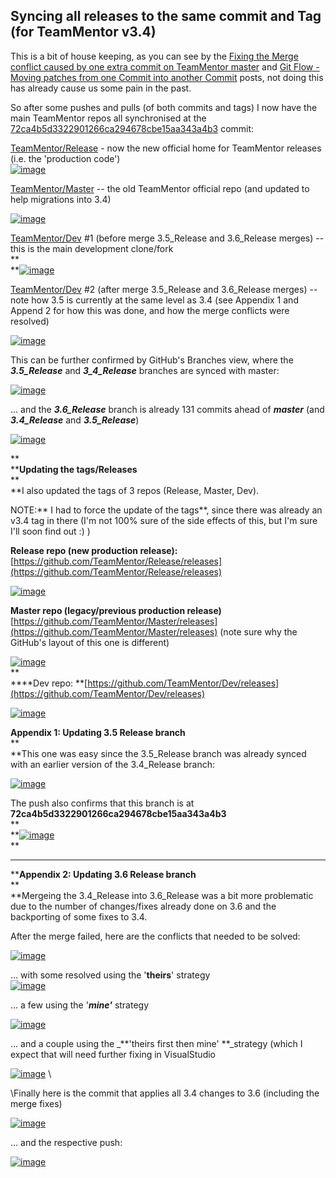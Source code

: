 ## Syncing all releases to the same commit and Tag (for TeamMentor v3.4) 

This is a bit of house keeping, as you can see by the [Fixing the Merge conflict caused by one extra commit on TeamMentor master](http://blog.diniscruz.com/2013/10/fixing-merge-conflict-caused-by-one.html)  and [Git Flow - Moving patches from one Commit into another Commit](http://blog.diniscruz.com/2013/09/git-flow-moving-patches-from-one-commit.html) posts, not doing this has already cause us some pain in the past.

So after some pushes and pulls (of both commits and tags) I now have the main TeamMentor repos all synchronised at the [72ca4b5d3322901266ca294678cbe15aa343a4b3](https://github.com/TeamMentor/Release/commit/72ca4b5d3322901266ca294678cbe15aa343a4b3) commit:  
  
[TeamMentor/Release](https://github.com/TeamMentor/Release) - now the new official home for TeamMentor releases (i.e. the 'production code')  
[![image](images/image_thumb1.png)](http://lh6.ggpht.com/-CDJS7m6sv9M/Uk15bE04KeI/AAAAAAAAQ4U/Gf-Bzhcrp64/s1600-h/image2.png)

[TeamMentor/Master](https://github.com/TeamMentor/Master/) -- the old TeamMentor official repo (and updated to help migrations into 3.4)

[![image](images/image_thumb2.png)](http://lh6.ggpht.com/-wrEeIr2fMZA/Uk15cAFkjYI/AAAAAAAAQ4k/Bz4Ku2gDY3E/s1600-h/image5.png)

[TeamMentor/Dev](https://github.com/TeamMentor/De) #1 (before merge 3.5_Release and 3.6_Release merges) -- this is the main development clone/fork  
**  
**[![image](images/image_thumb3.png)](http://lh3.ggpht.com/-dK-K-7CM-00/Uk15drUvfQI/AAAAAAAAQ40/UyWUcWhwYa4/s1600-h/image8.png)

[TeamMentor/Dev](https://github.com/TeamMentor/De) #2 (after merge 3.5_Release and 3.6_Release merges) -- note how 3.5 is currently at the same level as 3.4 (see Appendix 1 and Append 2 for how this was done, and how the merge conflicts were resolved)

[![image](images/image_thumb_25255B18_25255D1.png)](http://lh6.ggpht.com/-HCZ3IgLC-Vg/Uk15eyjBqZI/AAAAAAAAQ5E/DAPb4Ox9HEo/s1600-h/image%25255B23%25255D.png)

This can be further confirmed by GitHub's Branches view, where the **_3.5_Release_** and **_3_4_Release_** branches are synced with master:

[![image](images/image_thumb_25255B19_25255D1.png)](http://lh5.ggpht.com/-jO1Iami8ezY/Uk15gbRqpkI/AAAAAAAAQ5U/573JfH0jdV4/s1600-h/image%25255B26%25255D.png)

... and the **_3.6_Release_** branch is already 131 commits ahead of **_master_** (and **_3.4_Release_** and **_3.5_Release_**)

[![image](images/image_thumb_25255B20_25255D1.png)](http://lh3.ggpht.com/-wW5uMIhV3NU/Uk15hRhUFtI/AAAAAAAAQ5k/DT7K28kACiQ/s1600-h/image%25255B29%25255D.png)

**  
****Updating the tags/Releases**  
**  
**I also updated the tags of 3 repos (Release, Master, Dev).

NOTE:** I had to force the update of the tags**, since there was already an v3.4 tag in there (I'm not 100% sure of the side effects of this, but I'm sure I'll soon find out :)  )

**Release repo (new production release):** [https://github.com/TeamMentor/Release/releases](https://github.com/TeamMentor/Release/releases)

[![image](images/image_thumb_25255B24_25255D1.png)](http://lh3.ggpht.com/-Hyti-lwPB5A/Uk15i2MixQI/AAAAAAAAQ50/RJYJbvHKyuI/s1600-h/image%25255B41%25255D.png)

**Master repo (legacy/previous production release)** [https://github.com/TeamMentor/Master/releases](https://github.com/TeamMentor/Master/releases)  (note sure why the GitHub's layout of this one is different)

[![image](images/image_thumb_25255B25_25255D1.png)](http://lh3.ggpht.com/-99tHVad4_oc/Uk15kZYkr9I/AAAAAAAAQ6E/51tjtc4nw84/s1600-h/image%25255B44%25255D.png)   
**  
****Dev repo: **[https://github.com/TeamMentor/Dev/releases](https://github.com/TeamMentor/Dev/releases)

[![image](images/image_thumb_25255B22_25255D1.png)](http://lh5.ggpht.com/-3DOEfC2Fb6U/Uk15ljeVPII/AAAAAAAAQ6U/B0Rv7v2R1P4/s1600-h/image%25255B35%25255D.png)

  
**Appendix 1: Updating 3.5 Release branch**  
**  
**This one was easy since the 3.5_Release branch was already synced with an earlier version of the 3.4_Release branch:

[![image](images/image_thumb_25255B16_25255D1.png)](http://lh5.ggpht.com/-e_6nHiacsTQ/Uk15nKfvxkI/AAAAAAAAQ6k/BQjJ6Yvfqqc/s1600-h/image%25255B17%25255D.png)

The push also confirms that this branch is at **72ca4b5d3322901266ca294678cbe15aa343a4b3**  
**  
**[![image](images/image_thumb_25255B17_25255D1.png)](http://lh3.ggpht.com/-Q_qPuwdEB6k/Uk15otwz4aI/AAAAAAAAQ60/iBEyzFiJ6gM/s1600-h/image%25255B20%25255D.png)   
**  
****  
****Appendix 2: Updating 3.6 Release branch**  
**  
**Mergeing the 3.4_Release into 3.6_Release was a bit more problematic due to the number of changes/fixes already done on 3.6 and the backporting of some fixes to 3.4.

After the merge failed, here are the conflicts that needed to be solved:

[![image](images/image_thumb4.png)](http://lh3.ggpht.com/-_qDRuRPhx9E/Uk15qTgcerI/AAAAAAAAQ7E/W2hOvBbMCrs/s1600-h/image11.png)

... with some resolved using the '**theirs**' strategy  
[![image](images/image_thumb8.png)](http://lh4.ggpht.com/-mOlNnDxUrkY/Uk15sjYIBKI/AAAAAAAAQ7U/hF7xnl500FA/s1600-h/image15.png)

... a few using the '**_mine'_** strategy

[![image](images/image_thumb_25255B8_25255D1.png)](http://lh6.ggpht.com/-smb1JkZnw4E/Uk15uGlsOKI/AAAAAAAAQ7k/l50k9YB7FRU/s1600-h/image%25255B4%25255D.png)

... and a couple using the _**'theirs first then mine' **_strategy (which I expect that will need further fixing in VisualStudio

[![image](images/image_thumb_25255B13_25255D1.png)](http://lh6.ggpht.com/-H_5wJxUceo4/Uk15voJuWgI/AAAAAAAAQ70/e_8hGDi2URo/s1600-h/image%25255B8%25255D.png) \

\Finally here is the commit that applies all 3.4 changes to 3.6 (including the merge fixes)

[![image](images/image_thumb_25255B14_25255D1.png)](http://lh6.ggpht.com/-lBNMqYJMHe8/Uk15xQz_D9I/AAAAAAAAQ8E/sZuqgoe4Jpo/s1600-h/image%25255B11%25255D.png)

... and the respective push:

[![image](images/image_thumb_25255B15_25255D1.png)](http://lh3.ggpht.com/-qboKkzsCOu0/Uk15zHDt2sI/AAAAAAAAQ8Q/VGS82UTp9VI/s1600-h/image%25255B14%25255D.png)
